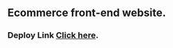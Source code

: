 

## Ecommerce front-end website. 
### Deploy Link [Click here](https://ecommerce-ui-ux.vercel.app/).


